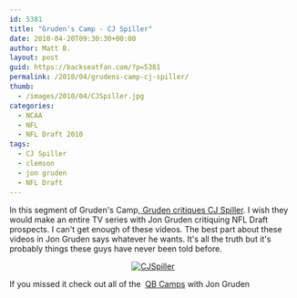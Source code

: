 ```yaml
---
id: 5381
title: "Gruden's Camp - CJ Spiller"
date: 2010-04-20T09:30:30+00:00
author: Matt B.
layout: post
guid: https://backseatfan.com/?p=5381
permalink: /2010/04/grudens-camp-cj-spiller/
thumb:
  - /images/2010/04/CJSpiller.jpg
categories:
  - NCAA
  - NFL
  - NFL Draft 2010
tags:
  - CJ Spiller
  - clemson
  - jon gruden
  - NFL Draft
---
```


<div class="entry">
  <p>
    In this segment of Gruden's Camp,<a href="http://espn.go.com/video/clip?id=5118276"> Gruden critiques CJ Spiller</a>. I wish they would make an entire TV series with Jon Gruden critiquing NFL Draft prospects. I can't get enough of these videos. The best part about these videos in Jon Gruden says whatever he wants. It's all the truth but it's probably things these guys have never been told before.
  </p>

  <p style="text-align: center;">
    <a href="http://espn.go.com/video/clip?id=5118276"><img class="aligncenter size-medium wp-image-5382" title="CJSpiller" src="/images/2010/04/CJSpiller-300x199.jpg" alt="CJSpiller" width="300" height="199" srcset="/images/2010/04/CJSpiller-300x199.jpg 300w, /images/2010/04/CJSpiller.jpg 500w" sizes="(max-width: 300px) 100vw, 300px" /></a>
  </p>

  <p>
    If you missed it check out all of the  <a href="https://backseatfan.com/index.php/2010/04/jon-grudens-qb-camp/">QB Camps</a> with Jon Gruden
  </p>
</div>
